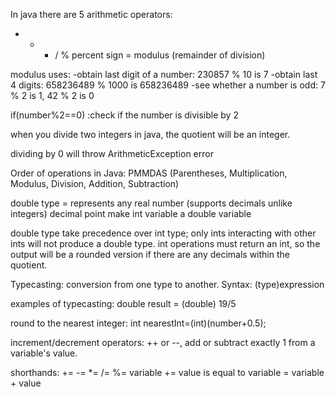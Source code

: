 In java there are 5 arithmetic operators: 
+ - * / % 
percent sign = modulus (remainder of division)

modulus uses: 
-obtain last digit of a number: 230857 % 10 is 7
-obtain last 4 digits: 658236489 % 1000 is 658236489
-see whether a number is odd: 7 % 2 is 1, 42 % 2 is 0

if(number%2==0) :check if the number is divisible by 2

when you divide two integers in java, the quotient will be an integer.

dividing by 0 will throw ArithmeticException error

Order of operations in Java: PMMDAS (Parentheses, Multiplication, Modulus, Division, Addition, Subtraction)

double type = represents any real number (supports decimals unlike integers)
decimal point make int variable a double variable

double type take precedence over int type; only ints interacting with other ints will not produce a double type.
int operations must return an int, so the output will be a rounded version if there are any decimals within the quotient.

Typecasting: conversion from one type to another. 
Syntax: (type)expression

examples of typecasting: double result = (double) 19/5 

round to the nearest integer: int nearestInt=(int)(number+0.5);

increment/decrement operators: ++ or --, add or subtract exactly 1 from a variable's value.

shorthands: += -= *= /= %= 
variable += value is equal to variable = variable + value
